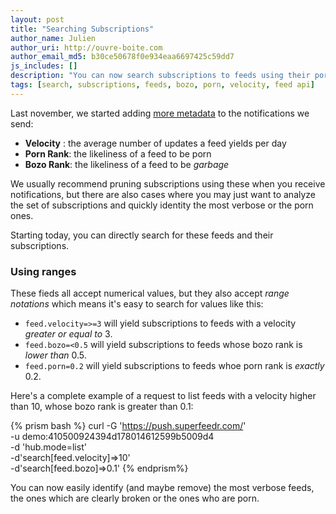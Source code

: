 ```yaml
---
layout: post
title: "Searching Subscriptions"
author_name: Julien
author_uri: http://ouvre-boite.com
author_email_md5: b30ce50678f0e934eaa6697425c59dd7
js_includes: []
description: "You can now search subscriptions to feeds using their porn rank and bozo rank or their velocity."
tags: [search, subscriptions, feeds, bozo, porn, velocity, feed api]
---
```


Last november, we started adding [more metadata](/more-metadata/) to the notifications we send:

* **Velocity** : the average number of updates a feed yields per day
* **Porn Rank**: the likeliness of a feed to be porn
* **Bozo Rank**: the likeliness of a feed to be *garbage*

We usually recommend pruning subscriptions using these when you receive notifications, but there are also cases where you may just want to analyze the set of subscriptions and quickly identity the most verbose or the porn ones.

Starting today, you can directly search for these feeds and their subscriptions.

### Using ranges

These fieds all accept numerical values, but they also accept *range notations* which means it's easy to search for values like this:

* `feed.velocity=>=3` will yield subscriptions to feeds with a velocity *greater or equal to* 3.
* `feed.bozo=<0.5` will yield subscriptions to feeds whose bozo rank is *lower than* 0.5.
* `feed.porn=0.2` will yield subscriptions to feeds whoe porn rank is *exactly* 0.2.


Here's a complete example of a request to list feeds with a velocity higher than 10, whose bozo rank is greater than 0.1:

{% prism bash %}
curl -G 'https://push.superfeedr.com/' \
	-u demo:410500924394d178014612599b5009d4 \
	-d 'hub.mode=list' \
	-d'search[feed.velocity]=>10' \
	-d'search[feed.bozo]=>0.1'
{% endprism%}

You can now easily identify (and maybe remove) the most verbose feeds, the ones which are clearly broken or the ones who are porn.



